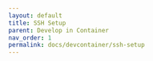 ```yaml
---
layout: default
title: SSH Setup
parent: Develop in Container
nav_order: 1
permalink: docs/devcontainer/ssh-setup
---
```

